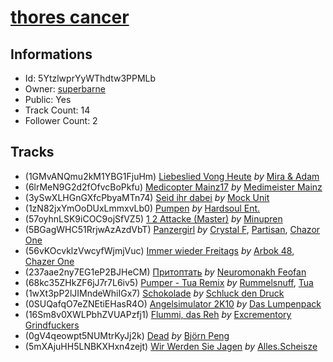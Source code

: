 # [thores cancer](https://open.spotify.com/playlist/5YtzlwprYyWThdtw3PPMLb)
## Informations
<!-- META_BEGIN -->
- Id: 5YtzlwprYyWThdtw3PPMLb
- Owner: [superbarne](https://open.spotify.com/user/superbarne)
- Public: Yes
- Track Count: 14
- Follower Count: 2
<!-- META_END -->


## Tracks
<!-- TRACK_LIST_BEGIN -->
- (1GMvANQmu2kM1YBG1FjuHm) [Liebeslied Vong Heute](https://open.spotify.com/track/1GMvANQmu2kM1YBG1FjuHm) *by* [Mira & Adam](https://open.spotify.com/artist/1bqmcGUnon3gLBCjCRsuqH)
- (6lrMeN9G2d2fOfvcBoPkfu) [Medicopter Mainz17](https://open.spotify.com/track/6lrMeN9G2d2fOfvcBoPkfu) *by* [Medimeister Mainz](https://open.spotify.com/artist/3i7SQbhN5H7vXYcHch3w8V)
- (3ySwXLHGnGXfcPbyaMTn74) [Seid ihr dabei](https://open.spotify.com/track/3ySwXLHGnGXfcPbyaMTn74) *by* [Mock Unit](https://open.spotify.com/artist/5fbOPl4pjjWnHfj2SLKWPa)
- (1zN82jxYmOoDUxLmmxvLb0) [Pumpen](https://open.spotify.com/track/1zN82jxYmOoDUxLmmxvLb0) *by* [Hardsoul Ent.](https://open.spotify.com/artist/2hqjGsSQoxkfP3ei7iGsz4)
- (57oyhnLSK9iCOC9ojSfVZ5) [1 2 Attacke (Master)](https://open.spotify.com/track/57oyhnLSK9iCOC9ojSfVZ5) *by* [Minupren](https://open.spotify.com/artist/3HjYDl4e63JOryBJ77SP2V)
- (5BGagWHC51RrjwAzAzdVbT) [Panzergirl](https://open.spotify.com/track/5BGagWHC51RrjwAzAzdVbT) *by* [Crystal F](https://open.spotify.com/artist/6oZhc4ONSAMn6RYg6o6VWL), [Partisan](https://open.spotify.com/artist/6R28lnM7mvDV4ZPkN2n5wP), [Chazor One](https://open.spotify.com/artist/1zbZWw2SzAcG2IMkZuQ5gl)
- (56vKOcvklzVwcyfWjmjVuc) [Immer wieder Freitags](https://open.spotify.com/track/56vKOcvklzVwcyfWjmjVuc) *by* [Arbok 48](https://open.spotify.com/artist/5rtV07TbeCwWW8j4YUerXi), [Chazer One](https://open.spotify.com/artist/1hoSazKPASO00zkfSQXIXh)
- (237aae2ny7EG1eP2BJHeCM) [Притоптать](https://open.spotify.com/track/237aae2ny7EG1eP2BJHeCM) *by* [Neuromonakh Feofan](https://open.spotify.com/artist/5Lr1Om17ha56YMl8ejZIKe)
- (68kc35ZHkZF6jJ7r7L6iv5) [Pumper - Tua Remix](https://open.spotify.com/track/68kc35ZHkZF6jJ7r7L6iv5) *by* [Rummelsnuff](https://open.spotify.com/artist/0DxIuWeKbaYIMxkZKxyC9Y), [Tua](https://open.spotify.com/artist/1GXnXJCevXK2b7qDAwdU5u)
- (1wXt3pP2lJIMndeWhiIGx7) [Schokolade](https://open.spotify.com/track/1wXt3pP2lJIMndeWhiIGx7) *by* [Schluck den Druck](https://open.spotify.com/artist/6zRqqcUf3GS7A6GZ8zaRGp)
- (0SUQafqO7eZNEtiEHasR4O) [Angelsimulator 2K10](https://open.spotify.com/track/0SUQafqO7eZNEtiEHasR4O) *by* [Das Lumpenpack](https://open.spotify.com/artist/1yoERhqOE1iKKzKELHhEWM)
- (16Sm8v0XWLPbhZVUAPzfj1) [Flummi, das Reh](https://open.spotify.com/track/16Sm8v0XWLPbhZVUAPzfj1) *by* [Excrementory Grindfuckers](https://open.spotify.com/artist/3LB1BBuItGcDVtmEdmJBLh)
- (0gV4qeowpt5NUMtrKyJj2k) [Dead](https://open.spotify.com/track/0gV4qeowpt5NUMtrKyJj2k) *by* [Björn Peng](https://open.spotify.com/artist/0bpVfnAjpr7PeTcyxMoAYK)
- (5mXAjuHH5LNBKXHxn4zejt) [Wir Werden Sie Jagen](https://open.spotify.com/track/5mXAjuHH5LNBKXHxn4zejt) *by* [Alles.Scheisze](https://open.spotify.com/artist/5AEqZw3W2k8M0PQ799zh2e)
<!-- TRACK_LIST_END -->
